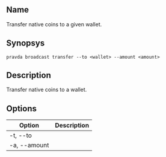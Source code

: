 ## Name
Transfer native coins to a given wallet.

## Synopsys
```
pravda broadcast transfer --to <wallet> --amount <amount>
```

## Description

Transfer native coins to a wallet.
            
## Options

|Option|Description|
|----|----|
|-t, --to|
|-a, --amount|
